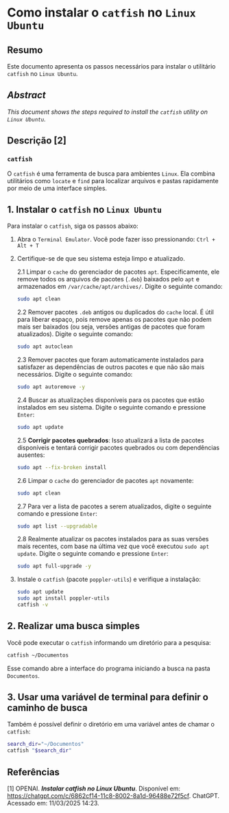 # Como instalar o `catfish` no `Linux Ubuntu`

## Resumo

Este documento apresenta os passos necessários para instalar o utilitário `catfish` no `Linux Ubuntu`.

## _Abstract_

_This document shows the steps required to install the `catfish` utility on `Linux Ubuntu`._

## Descrição [2]

### `catfish`

O `catfish` é uma ferramenta de busca para ambientes `Linux`. Ela combina utilitários como `locate` e `find` para localizar arquivos e pastas rapidamente por meio de uma interface simples.



## 1. Instalar o `catfish` no `Linux Ubuntu`

Para instalar o `catfish`, siga os passos abaixo:

1. Abra o `Terminal Emulator`. Você pode fazer isso pressionando: `Ctrl + Alt + T`

2. Certifique-se de que seu sistema esteja limpo e atualizado.

    2.1 Limpar o `cache` do gerenciador de pacotes `apt`. Especificamente, ele remove todos os arquivos de pacotes (`.deb`) baixados pelo `apt` e armazenados em `/var/cache/apt/archives/`. Digite o seguinte comando:
    ```bash
    sudo apt clean
    ```

    2.2 Remover pacotes `.deb` antigos ou duplicados do `cache` local. É útil para liberar espaço, pois remove apenas os pacotes que não podem mais ser baixados (ou seja, versões antigas de pacotes que foram atualizados). Digite o seguinte comando:
    ```bash
    sudo apt autoclean
    ```

    2.3 Remover pacotes que foram automaticamente instalados para satisfazer as dependências de outros pacotes e que não são mais necessários. Digite o seguinte comando:
    ```bash
    sudo apt autoremove -y
    ```

    2.4 Buscar as atualizações disponíveis para os pacotes que estão instalados em seu sistema. Digite o seguinte comando e pressione `Enter`:
    ```bash
    sudo apt update
    ```

    2.5 **Corrigir pacotes quebrados**: Isso atualizará a lista de pacotes disponíveis e tentará corrigir pacotes quebrados ou com dependências ausentes:
    ```bash
    sudo apt --fix-broken install
    ```

    2.6 Limpar o `cache` do gerenciador de pacotes `apt` novamente:
    ```bash
    sudo apt clean
    ```

    2.7 Para ver a lista de pacotes a serem atualizados, digite o seguinte comando e pressione `Enter`:
    ```bash
    sudo apt list --upgradable
    ```

    2.8 Realmente atualizar os pacotes instalados para as suas versões mais recentes, com base na última vez que você executou `sudo apt update`. Digite o seguinte comando e pressione `Enter`:
    ```bash
    sudo apt full-upgrade -y
    ```

3. Instale o `catfish` (pacote `poppler-utils`) e verifique a instalação:
    ```bash
    sudo apt update
    sudo apt install poppler-utils
    catfish -v
    ```


## 2. Realizar uma busca simples

Você pode executar o `catfish` informando um diretório para a pesquisa:
```bash
catfish ~/Documentos
```
Esse comando abre a interface do programa iniciando a busca na pasta `Documentos`.

## 3. Usar uma variável de terminal para definir o caminho de busca

Também é possível definir o diretório em uma variável antes de chamar o `catfish`:
```bash
search_dir="~/Documentos"
catfish "$search_dir"
```

## Referências

[1] OPENAI. ***Instalar catfish no Linux Ubuntu***. Disponível em: <https://chatgpt.com/c/6862cf14-11c8-8002-8a1d-96488e72f5cf>. ChatGPT. Acessado em: 11/03/2025 14:23.
